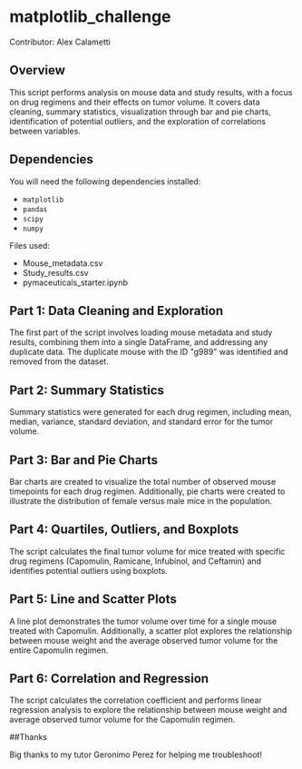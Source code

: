 # matplotlib_challenge

Contributor: Alex Calametti 


## Overview

This script performs analysis on mouse data and study results, with a focus on drug regimens and their effects on tumor volume. It covers data cleaning, summary statistics, visualization through bar and pie charts, identification of potential outliers, and the exploration of correlations between variables.

## Dependencies

You will need the following dependencies installed:

- `matplotlib` 
- `pandas`
- `scipy` 
- `numpy`

Files used: 

- Mouse_metadata.csv
- Study_results.csv
- pymaceuticals_starter.ipynb

## Part 1: Data Cleaning and Exploration

The first part of the script involves loading mouse metadata and study results, combining them into a single DataFrame, and addressing any duplicate data. The duplicate mouse with the ID "g989" was identified and removed from the dataset.

## Part 2: Summary Statistics

Summary statistics were generated for each drug regimen, including mean, median, variance, standard deviation, and standard error for the tumor volume.

## Part 3: Bar and Pie Charts

Bar charts are created to visualize the total number of observed mouse timepoints for each drug regimen. Additionally, pie charts were created to illustrate the distribution of female versus male mice in the population.

## Part 4: Quartiles, Outliers, and Boxplots

The script calculates the final tumor volume for mice treated with specific drug regimens (Capomulin, Ramicane, Infubinol, and Ceftamin) and identifies potential outliers using boxplots.

## Part 5: Line and Scatter Plots

A line plot demonstrates the tumor volume over time for a single mouse treated with Capomulin. Additionally, a scatter plot explores the relationship between mouse weight and the average observed tumor volume for the entire Capomulin regimen.

## Part 6: Correlation and Regression

The script calculates the correlation coefficient and performs linear regression analysis to explore the relationship between mouse weight and average observed tumor volume for the Capomulin regimen.


##Thanks

Big thanks to my tutor Geronimo Perez for helping me troubleshoot! 
